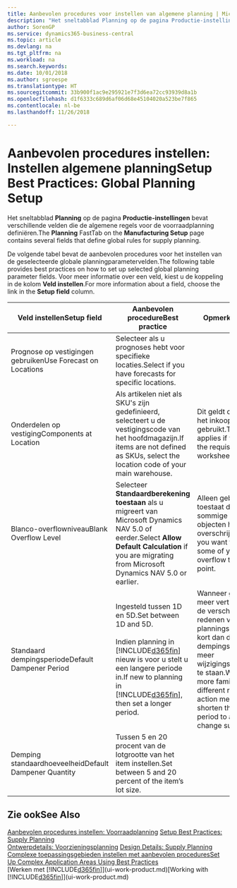 ```yaml
---
title: Aanbevolen procedures voor instellen van algemene planning | Microsoft Docs
description: "Het sneltabblad Planning op de pagina Productie-instellingen bevat verschillende velden die de algemene regels voor de voorraadplanning definiëren."
author: SorenGP
ms.service: dynamics365-business-central
ms.topic: article
ms.devlang: na
ms.tgt_pltfrm: na
ms.workload: na
ms.search.keywords: 
ms.date: 10/01/2018
ms.author: sgroespe
ms.translationtype: HT
ms.sourcegitcommit: 33b900f1ac9e295921e7f3d6ea72cc93939d8a1b
ms.openlocfilehash: d1f6333c689d6af06d68e45104020a523be7f865
ms.contentlocale: nl-be
ms.lasthandoff: 11/26/2018

---
```

# <a name="setup-best-practices-global-planning-setup"></a><span data-ttu-id="c5ee0-103">Aanbevolen procedures instellen: Instellen algemene planning</span><span class="sxs-lookup"><span data-stu-id="c5ee0-103">Setup Best Practices: Global Planning Setup</span></span>
<span data-ttu-id="c5ee0-104">Het sneltabblad **Planning** op de pagina **Productie-instellingen** bevat verschillende velden die de algemene regels voor de voorraadplanning definiëren.</span><span class="sxs-lookup"><span data-stu-id="c5ee0-104">The **Planning** FastTab on the **Manufacturing Setup** page contains several fields that define global rules for supply planning.</span></span>  

 <span data-ttu-id="c5ee0-105">De volgende tabel bevat de aanbevolen procedures voor het instellen van de geselecteerde globale planningparametervelden.</span><span class="sxs-lookup"><span data-stu-id="c5ee0-105">The following table provides best practices on how to set up selected global planning parameter fields.</span></span> <span data-ttu-id="c5ee0-106">Voor meer informatie over een veld, kiest u de koppeling in de kolom **Veld instellen**.</span><span class="sxs-lookup"><span data-stu-id="c5ee0-106">For more information about a field, choose the link in the **Setup field** column.</span></span>  

|<span data-ttu-id="c5ee0-107">Veld instellen</span><span class="sxs-lookup"><span data-stu-id="c5ee0-107">Setup field</span></span>|<span data-ttu-id="c5ee0-108">Aanbevolen procedure</span><span class="sxs-lookup"><span data-stu-id="c5ee0-108">Best practice</span></span>|<span data-ttu-id="c5ee0-109">Opmerking</span><span class="sxs-lookup"><span data-stu-id="c5ee0-109">Comment</span></span>|  
|-----------------|-------------------|-------------|  
|<span data-ttu-id="c5ee0-110">Prognose op vestigingen gebruiken</span><span class="sxs-lookup"><span data-stu-id="c5ee0-110">Use Forecast on Locations</span></span>|<span data-ttu-id="c5ee0-111">Selecteer als u prognoses hebt voor specifieke locaties.</span><span class="sxs-lookup"><span data-stu-id="c5ee0-111">Select if you have forecasts for specific locations.</span></span>||  
|<span data-ttu-id="c5ee0-112">Onderdelen op vestiging</span><span class="sxs-lookup"><span data-stu-id="c5ee0-112">Components at Location</span></span>|<span data-ttu-id="c5ee0-113">Als artikelen niet als SKU's zijn gedefinieerd, selecteert u de vestigingscode van het hoofdmagazijn.</span><span class="sxs-lookup"><span data-stu-id="c5ee0-113">If items are not defined as SKUs, select the location code of your main warehouse.</span></span>|<span data-ttu-id="c5ee0-114">Dit geldt ook als u alleen het inkoopvoorstel gebruikt.</span><span class="sxs-lookup"><span data-stu-id="c5ee0-114">This also applies if you only use the requisition worksheet.</span></span>|  
|<span data-ttu-id="c5ee0-115">Blanco-overflowniveau</span><span class="sxs-lookup"><span data-stu-id="c5ee0-115">Blank Overflow Level</span></span>|<span data-ttu-id="c5ee0-116">Selecteer **Standaardberekening toestaan** als u migreert van Microsoft Dynamics NAV 5.0 of eerder.</span><span class="sxs-lookup"><span data-stu-id="c5ee0-116">Select **Allow Default Calculation** if you are migrating from Microsoft Dynamics NAV 5.0 or earlier.</span></span>|<span data-ttu-id="c5ee0-117">Alleen gebruiken als u toestaat dat alle of sommige van uw objecten het bestelpunt overschrijden.</span><span class="sxs-lookup"><span data-stu-id="c5ee0-117">Use only if you want to allow all or some of your items to overflow the reorder point.</span></span>|  
|<span data-ttu-id="c5ee0-118">Standaard dempingsperiode</span><span class="sxs-lookup"><span data-stu-id="c5ee0-118">Default Dampener Period</span></span>|<span data-ttu-id="c5ee0-119">Ingesteld tussen 1D en 5D.</span><span class="sxs-lookup"><span data-stu-id="c5ee0-119">Set between 1D and 5D.</span></span><br /><br /> <span data-ttu-id="c5ee0-120">Indien planning in [!INCLUDE[d365fin](includes/d365fin_md.md)] nieuw is voor u stelt u een langere periode in.</span><span class="sxs-lookup"><span data-stu-id="c5ee0-120">If new to planning in [!INCLUDE[d365fin](includes/d365fin_md.md)], then set a longer period.</span></span>|<span data-ttu-id="c5ee0-121">Wanneer gebruikers meer vertrouwd zijn met de verschillende redenen voor planningsboodschappen, kort dan de dempingsperiode in om meer wijzigingssuggesties toe te staan.</span><span class="sxs-lookup"><span data-stu-id="c5ee0-121">When users are more familiar with the different reasons for action messages, then shorten the dampener period to allow more change suggestions.</span></span>|  
|<span data-ttu-id="c5ee0-122">Demping standaardhoeveelheid</span><span class="sxs-lookup"><span data-stu-id="c5ee0-122">Default Dampener Quantity</span></span>|<span data-ttu-id="c5ee0-123">Tussen 5 en 20 procent van de lotgrootte van het item instellen.</span><span class="sxs-lookup"><span data-stu-id="c5ee0-123">Set between 5 and 20 percent of the item’s lot size.</span></span>||  

## <a name="see-also"></a><span data-ttu-id="c5ee0-124">Zie ook</span><span class="sxs-lookup"><span data-stu-id="c5ee0-124">See Also</span></span>  
 <span data-ttu-id="c5ee0-125">[Aanbevolen procedures instellen: Voorraadplanning](setup-best-practices-supply-planning.md) </span><span class="sxs-lookup"><span data-stu-id="c5ee0-125">[Setup Best Practices: Supply Planning](setup-best-practices-supply-planning.md) </span></span>  
 <span data-ttu-id="c5ee0-126">[Ontwerpdetails: Voorzieningsplanning](design-details-supply-planning.md) </span><span class="sxs-lookup"><span data-stu-id="c5ee0-126">[Design Details: Supply Planning](design-details-supply-planning.md) </span></span>  
 [<span data-ttu-id="c5ee0-127">Complexe toepassingsgebieden instellen met aanbevolen procedures</span><span class="sxs-lookup"><span data-stu-id="c5ee0-127">Set Up Complex Application Areas Using Best Practices</span></span>](set-up-complex-application-areas-using-best-practices.md)  
 <span data-ttu-id="c5ee0-128">[Werken met [!INCLUDE[d365fin](includes/d365fin_md.md)]](ui-work-product.md)</span><span class="sxs-lookup"><span data-stu-id="c5ee0-128">[Working with [!INCLUDE[d365fin](includes/d365fin_md.md)]](ui-work-product.md)</span></span>

